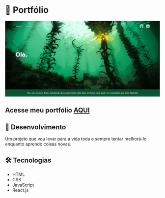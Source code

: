 # :octopus: Portfólio

![Preview Portfolio](./imgs/Desktop-Preview.png)

## Acesse meu portfólio <a href="https://lauropera.github.io/">AQUI</a>

## :satellite: Desenvolvimento

Um projeto que vou levar para a vida toda e sempre tentar melhorá-lo enquanto aprendo coisas novas.

## :hammer_and_wrench: Tecnologias

* HTML
* CSS
* JavaScript
* React.js
